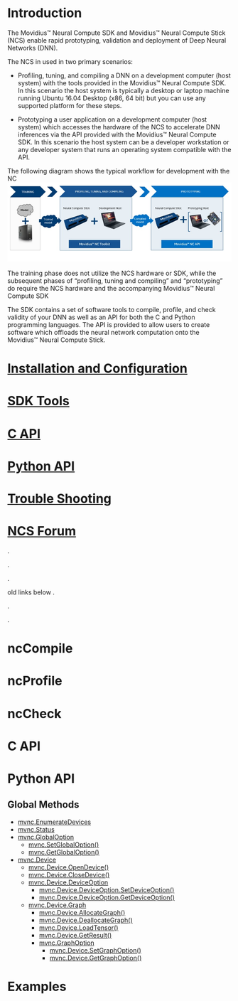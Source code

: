 # Introduction
The Movidius™ Neural Compute SDK and Movidius™ Neural Compute Stick (NCS) enable rapid prototyping, validation and deployment of Deep Neural Networks (DNN).

The NCS in used in two primary scenarios:
- Profiling, tuning, and compiling a DNN on a development computer (host system) with the tools provided in the Movidius™ Neural Compute SDK. In this scenario the host system is typically a desktop or laptop machine running Ubuntu 16.04 Desktop (x86, 64 bit) but you can use any supported platform for these steps.

- Prototyping a user application on a development computer (host system) which accesses the hardware of the NCS to accelerate DNN inferences via the API provided with the Movidius™ Neural Compute SDK. In this scenario the host system can be a developer workstation or any developer system that runs an operating system compatible with the API. 

The following diagram shows the typical workflow for development with the NC
![](ncs_workflow.jpg)

The training phase does not utilize the NCS hardware or SDK, while the subsequent phases of “profiling, tuning and compiling” and “prototyping” do require the NCS hardware and the accompanying Movidius™ Neural Compute SDK

The SDK contains a set of software tools to compile, profile, and check validity of your DNN as well as an API for both the C and Python programming languages.  The API is provided to allow users to create software which offloads the neural network computation onto the Movidius™ Neural Compute Stick.

# [Installation and Configuration](install.md)
# [SDK Tools](tools.md)
# [C API](c_api.md)
# [Python API](python_api.md)
# [Trouble Shooting](troubleshooting.md)
# [NCS Forum](forum.md)
. 

.
 
. 

old links below
. 

.
 
. 


# ncCompile

# ncProfile

# ncCheck

# C API

# Python API

## Global Methods

* [mvnc.EnumerateDevices](https://github.intel.com/pages/MIG-Internal/MvNC_Examples/API/py_EnumerateDevices/)
* [mvnc.Status](https://github.intel.com/pages/MIG-Internal/MvNC_Examples/API/py_Class_Status/)
* [mvnc.GlobalOption](https://github.intel.com/pages/MIG-Internal/MvNC_Examples/API/py_Class_GlobalOption/)
  * [mvnc.SetGlobalOption()](https://github.intel.com/pages/MIG-Internal/MvNC_Examples/API/py_Class_SetGlobalOption/)
  * [mvnc.GetGlobalOption()](https://github.intel.com/pages/MIG-Internal/MvNC_Examples/API/py_Class_GetGlobalOption/)
* [mvnc.Device](https://github.intel.com/pages/MIG-Internal/MvNC_Examples/API/py_Class_Device/)
  * [mvnc.Device.OpenDevice()](https://github.intel.com/pages/MIG-Internal/MvNC_Examples/API/py_OpenDevice/)
  * [mvnc.Device.CloseDevice()](https://github.intel.com/pages/MIG-Internal/MvNC_Examples/API/py_CloseDevice/)
  * [mvnc.Device.DeviceOption](https://github.intel.com/pages/MIG-Internal/MvNC_Examples/API/py_Class_DeviceOption/)
    * [mvnc.Device.DeviceOption.SetDeviceOption()](https://github.intel.com/pages/MIG-Internal/MvNC_Examples/API/py_SetDeviceOption/)
    * [mvnc.Device.DeviceOption.GetDeviceOption()](https://github.intel.com/pages/MIG-Internal/MvNC_Examples/API/py_GetDeviceOption/)
  * [mvnc.Device.Graph](https://github.intel.com/pages/MIG-Internal/MvNC_Examples/API/py_Class_Graph/)
    * [mvnc.Device.AllocateGraph()](https://github.intel.com/pages/MIG-Internal/MvNC_Examples/API/py_AllocateGraph/)  
    * [mvnc.Device.DeallocateGraph()](https://github.intel.com/pages/MIG-Internal/MvNC_Examples/API/py_DeallocateGraph/)  
    * [mvnc.Device.LoadTensor()](https://github.intel.com/pages/MIG-Internal/MvNC_Examples/API/py_LoadTensor/)  
    * [mvnc.Device.GetResult()](https://github.intel.com/pages/MIG-Internal/MvNC_Examples/API/py_GetResult/)  
    * [mvnc.GraphOption](https://github.intel.com/pages/MIG-Internal/MvNC_Examples/API/py_Class_GraphOption/)
      * [mvnc.Device.SetGraphOption()](https://github.intel.com/pages/MIG-Internal/MvNC_Examples/API/py_SetGraphOption/)  
      * [mvnc.Device.GetGraphOption()](https://github.intel.com/pages/MIG-Internal/MvNC_Examples/API/py_GetGraphOption/)  

# Examples


